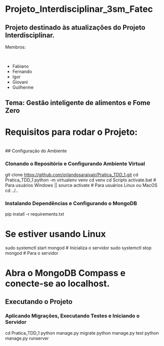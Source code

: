 # Projeto_Interdisciplinar_3sm_Fatec

## Projeto destinado às atualizações do Projeto Interdisciplinar.

<p>Membros: </p> <br>

<ul>
  <li>
    Fabiano
  </li>
  <li>
    Fernando
  </li>
  <li>
    Igor
  </li>
  <li>
    Giovani
  </li>
  <li>
    Guilherme
  </li>
</ul>

## Tema: Gestão inteligente de alimentos e Fome Zero

<h1>Requisitos para rodar o Projeto:</h1> <br>
## Configuração do Ambiente

### Clonando o Repositório e Configurando Ambiente Virtual

git clone https://github.com/orlandosaraivajr/Pratica_TDD_1.git
cd Pratica_TDD_1
python -m virtualenv venv
cd venv
cd Scripts
activate.bat  # Para usuários Windows || source activate  # Para usuários Linux ou MacOS
cd ../..

### Instalando Dependências e Configurando o MongoDB

pip install -r requirements.txt

# Se estiver usando Linux
sudo systemctl start mongod  # Inicializa o servidor
sudo systemctl stop mongod  # Para o servidor

# Abra o MongoDB Compass e conecte-se ao localhost.

## Executando o Projeto

### Aplicando Migrações, Executando Testes e Iniciando o Servidor

cd Pratica_TDD_1
python manage.py migrate
python manage.py test
python manage.py runserver


